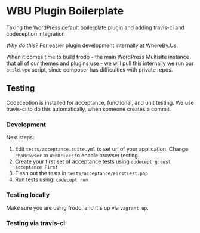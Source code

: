 # WBU Plugin Boilerplate

Taking the [WordPress default boilerplate plugin](https://github.com/DevinVinson/WordPress-Plugin-Boilerplate) and adding travis-ci and codeception integration 

*Why do this?* For easier plugin development internally at WhereBy.Us.

When it comes time to build frodo - the main WordPress Multisite instance that all of our themes and plugins use - we will pull this internally we run our `build.wpe` script, since composer has difficulties with private repos.

## Testing

Codeception is installed for acceptance, functional, and unit testing. We use travis-ci to do this automatically, when someone creates a commit.

### Development

Next steps:
1. Edit `tests/acceptance.suite.yml` to set url of your application. Change `PhpBrowser` to `WebDriver` to enable browser testing.
2. Create your first set of acceptance tests using `codecept g:cest acceptance First`
3. Flesh out the tests in `tests/acceptance/FirstCest.php`
4. Run tests using: `codecept run`

### Testing locally

Make sure you are using frodo, and it's up via `vagrant up`.

### Testing via travis-ci
